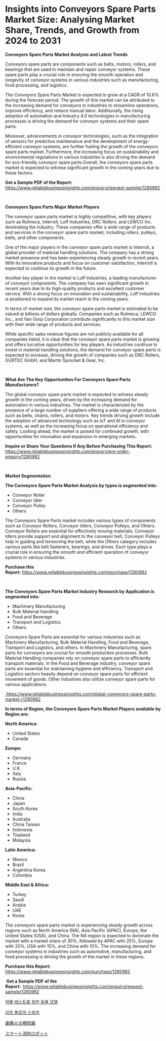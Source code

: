 <p><h1>Insights into Conveyors Spare Parts Market Size: Analysing Market Share, Trends, and Growth from 2024 to 2031</h1></p><p><strong>Conveyors Spare Parts Market Analysis and Latest Trends</strong></p>
<p><p>Conveyors spare parts are components such as belts, motors, rollers, and bearings that are used to maintain and repair conveyor systems. These spare parts play a crucial role in ensuring the smooth operation and longevity of conveyor systems in various industries such as manufacturing, food processing, and logistics.</p><p>The Conveyors Spare Parts Market is expected to grow at a CAGR of 10.6% during the forecast period. The growth of this market can be attributed to the increasing demand for conveyors in industries to streamline operations, improve efficiency, and reduce manual labor. Additionally, the rising adoption of automation and Industry 4.0 technologies in manufacturing processes is driving the demand for conveyor systems and their spare parts.</p><p>Moreover, advancements in conveyor technologies, such as the integration of sensors for predictive maintenance and the development of energy-efficient conveyor systems, are further fueling the growth of the conveyors spare parts market. Furthermore, the increasing focus on sustainability and environmental regulations in various industries is also driving the demand for eco-friendly conveyor spare parts.Overall, the conveyors spare parts market is expected to witness significant growth in the coming years due to these factors.</p></p>
<p><strong>Get a Sample PDF of the Report:&nbsp;</strong> <a href="https://www.reliablebusinessinsights.com/enquiry/request-sample/1280982">https://www.reliablebusinessinsights.com/enquiry/request-sample/1280982</a></p>
<p>&nbsp;</p>
<p><strong>Conveyors Spare Parts Major Market Players</strong></p>
<p><p>The conveyor spare parts market is highly competitive, with key players such as Rulmeca, Interroll, Luff Industries, DRC Rollers, and LEWCO Inc. dominating the industry. These companies offer a wide range of products and services in the conveyor spare parts market, including rollers, pulleys, belts, and other components.</p><p>One of the major players in the conveyor spare parts market is Interroll, a global provider of material handling solutions. The company has a strong market presence and has been experiencing steady growth in recent years. With its innovative products and focus on customer satisfaction, Interroll is expected to continue its growth in the future.</p><p>Another key player in the market is Luff Industries, a leading manufacturer of conveyor components. The company has seen significant growth in recent years due to its high-quality products and excellent customer service. With a strong focus on innovation and sustainability, Luff Industries is positioned to expand its market reach in the coming years.</p><p>In terms of market size, the conveyor spare parts market is estimated to be valued at billions of dollars globally. Companies such as Rulmeca, LEWCO Inc., and Van Gorp Corporation contribute significantly to this market size with their wide range of products and services.</p><p>While specific sales revenue figures are not publicly available for all companies listed, it is clear that the conveyor spare parts market is growing and offers lucrative opportunities for key players. As industries continue to invest in material handling solutions, the demand for conveyor spare parts is expected to increase, driving the growth of companies such as DRC Rollers, GURTEC GmbH, and Martin Sprocket & Gear, Inc.</p></p>
<p>&nbsp;</p>
<p><strong>What Are The Key Opportunities For Conveyors Spare Parts Manufacturers?</strong></p>
<p><p>The global conveyor spare parts market is expected to witness steady growth in the coming years, driven by the increasing demand for automation in various industries. The market is characterized by the presence of a large number of suppliers offering a wide range of products such as belts, chains, rollers, and motors. Key trends driving growth include the adoption of advanced technology such as IoT and AI in conveyor systems, as well as the increasing focus on operational efficiency and safety. Looking ahead, the market is poised for continued growth, with opportunities for innovation and expansion in emerging markets.</p></p>
<p><strong>Inquire or Share Your Questions If Any Before Purchasing This Report:</strong> <a href="https://www.reliablebusinessinsights.com/enquiry/pre-order-enquiry/1280982">https://www.reliablebusinessinsights.com/enquiry/pre-order-enquiry/1280982</a></p>
<p>&nbsp;</p>
<p><strong>Market Segmentation</strong></p>
<p><strong>The Conveyors Spare Parts Market Analysis by types is segmented into:</strong></p>
<p><ul><li>Conveyor Roller</li><li>Conveyor Idler</li><li>Conveyor Pulley</li><li>Others</li></ul></p>
<p><p>The Conveyors Spare Parts market includes various types of components such as Conveyor Rollers, Conveyor Idlers, Conveyor Pulleys, and Others. Conveyor Rollers are essential for effectively moving materials, Conveyor Idlers provide support and alignment to the conveyor belt, Conveyor Pulleys help in guiding and tensioning the belt, while the Others category includes various parts like belt fasteners, bearings, and drives. Each type plays a crucial role in ensuring the smooth and efficient operation of conveyor systems in various industries.</p></p>
<p><strong>Purchase this Report:&nbsp;</strong><a href="https://www.reliablebusinessinsights.com/purchase/1280982">https://www.reliablebusinessinsights.com/purchase/1280982</a></p>
<p>&nbsp;</p>
<p><strong>The Conveyors Spare Parts Market Industry Research by Application is segmented into:</strong></p>
<p><ul><li>Machinery Manufacturing</li><li>Bulk Material Handling</li><li>Food and Beverage</li><li>Transport and Logistics</li><li>Others</li></ul></p>
<p><p>Conveyors Spare Parts are essential for various industries such as Machinery Manufacturing, Bulk Material Handling, Food and Beverage, Transport and Logistics, and others. In Machinery Manufacturing, spare parts for conveyors are crucial for smooth production processes. Bulk Material Handling companies rely on conveyor spare parts to efficiently transport materials. In the Food and Beverage industry, conveyor spare parts are essential for maintaining hygiene and efficiency. Transport and Logistics sectors heavily depend on conveyor spare parts for efficient movement of goods. Other industries also utilize conveyor spare parts for various applications.</p></p>
<p><a href="https://www.reliablebusinessinsights.com/global-conveyors-spare-parts-market-r1280982">&nbsp;https://www.reliablebusinessinsights.com/global-conveyors-spare-parts-market-r1280982</a></p>
<p><strong>In terms of Region, the Conveyors Spare Parts Market Players available by Region are:</strong></p>
<p>
    <p> <strong> North America: </strong>
        <ul>
            <li>United States</li>
            <li>Canada</li>
        </ul>
        </p> 
    <p> <strong> Europe: </strong>
        <ul>
            <li>Germany</li>
            <li>France</li>
            <li>U.K.</li>
            <li>Italy</li>
            <li>Russia</li>
        </ul>
        </p> 
    <p> <strong> Asia-Pacific: </strong>
        <ul>
            <li>China</li>
            <li>Japan</li>
            <li>South Korea</li>
            <li>India</li>
            <li>Australia</li>
            <li>China Taiwan</li>
            <li>Indonesia</li>
            <li>Thailand</li>
            <li>Malaysia</li>
        </ul>
        </p> 
    <p> <strong> Latin America: </strong>
        <ul>
            <li>Mexico</li>
            <li>Brazil</li>
            <li>Argentina Korea</li>
            <li>Colombia</li>
        </ul>
        </p> 
    <p> <strong> Middle East & Africa: </strong>
        <ul>
            <li>Turkey</li>
            <li>Saudi</li>
            <li>Arabia</li>
            <li>UAE</li>
            <li>Korea</li>
        </ul>
    </p>
    </p>
<p><p>The conveyors spare parts market is experiencing steady growth across regions such as North America (NA), Asia Pacific (APAC), Europe, the United States (USA), and China. The NA region is expected to dominate the market with a market share of 30%, followed by APAC with 25%, Europe with 20%, USA with 15%, and China with 10%. The increasing demand for conveyor systems in industries such as automotive, manufacturing, and food processing is driving the growth of the market in these regions.</p></p>
<p><strong>Purchase this Report: </strong><a href="https://www.reliablebusinessinsights.com/purchase/1280982">https://www.reliablebusinessinsights.com/purchase/1280982</a></p>
<p>&nbsp;<strong>Get a Sample PDF of the Report:&nbsp;&nbsp;</strong><a href="https://www.reliablebusinessinsights.com/enquiry/request-sample/1280982">https://www.reliablebusinessinsights.com/enquiry/request-sample/1280982</a></p>
<p><strong></strong></p>
<p><p><a href="https://github.com/vss5505pa7z1p/Market-Research-Report-List-2/blob/main/6879634103558.md">약물 테스트를 위한 동물 모델</a></p><p><a href="https://github.com/Gordonilbrtck0879367/Market-Research-Report-List-1/blob/main/196007690225.md">리프 블로어 스위치</a></p><p><a href="https://github.com/DwightHuels1/Market-Research-Report-List-1/blob/main/600732398796.md">画像火災検知器</a></p><p><a href="https://github.com/JanickJohns/Market-Research-Report-List-1/blob/main/438813198797.md">スマート消防ロボット</a></p></p>